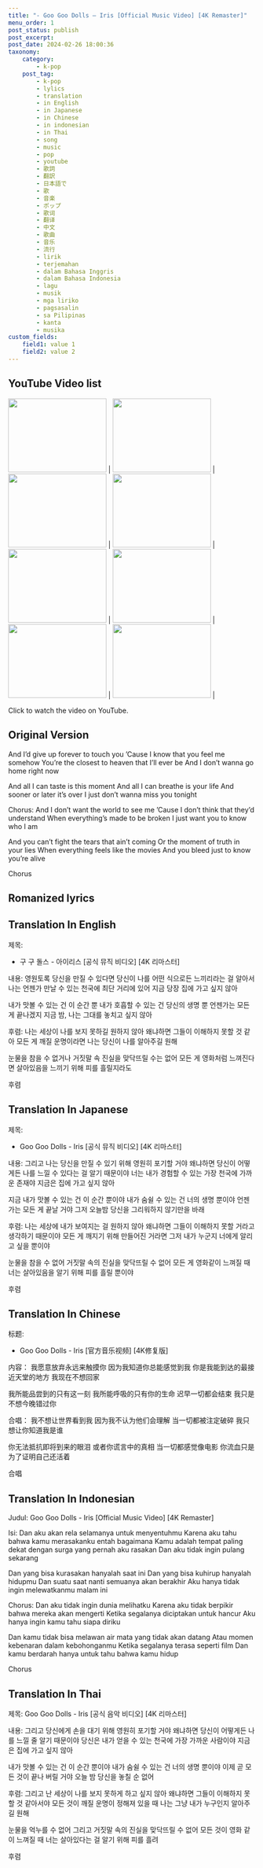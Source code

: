 ```yaml
---
title: "- Goo Goo Dolls – Iris [Official Music Video] [4K Remaster]"
menu_order: 1
post_status: publish
post_excerpt: 
post_date: 2024-02-26 18:00:36
taxonomy:
    category:
        - k-pop
    post_tag:
        - k-pop
        - lylics
        - translation
        - in English
        - in Japanese
        - in Chinese
        - in indonesian
        - in Thai
        - song
        - music
        - pop
        - youtube
        - 歌詞
        - 翻訳
        - 日本語で
        - 歌
        - 音楽
        - ポップ
        - 歌词
        - 翻译
        - 中文
        - 歌曲
        - 音乐
        - 流行
        - lirik
        - terjemahan
        - dalam Bahasa Inggris
        - dalam Bahasa Indonesia
        - lagu
        - musik
        - mga liriko
        - pagsasalin
        - sa Pilipinas
        - kanta
        - musika
custom_fields:
    field1: value 1
    field2: value 2
---
```


## YouTube Video list
 [<img src='http://img.youtube.com/vi/NdYWuo9OFAw/0.jpg' width='200' height='150'>](https://youtu.be/NdYWuo9OFAw) | [<img src='http://img.youtube.com/vi/nYrEL9ecAWA/0.jpg' width='200' height='150'>](https://youtu.be/nYrEL9ecAWA) | [<img src='http://img.youtube.com/vi/tFmt2Y3nNDk/0.jpg' width='200' height='150'>](https://youtu.be/tFmt2Y3nNDk) | [<img src='http://img.youtube.com/vi/_HZM0QiuUS8/0.jpg' width='200' height='150'>](https://youtu.be/_HZM0QiuUS8) | [<img src='http://img.youtube.com/vi/lY27etKo85s/0.jpg' width='200' height='150'>](https://youtu.be/lY27etKo85s) |
 [<img src='http://img.youtube.com/vi/5y0kefLZnmw/0.jpg' width='200' height='150'>](https://youtu.be/5y0kefLZnmw) | [<img src='http://img.youtube.com/vi/JNcWELJYbk0/0.jpg' width='200' height='150'>](https://youtu.be/JNcWELJYbk0) | [<img src='http://img.youtube.com/vi/cZo8jhQfpOc/0.jpg' width='200' height='150'>](https://youtu.be/cZo8jhQfpOc) |

Click to watch the video on YouTube.
## Original Version
And I’d give up forever to touch you
’Cause I know that you feel me somehow
You’re the closest to heaven that I’ll ever be
And I don’t wanna go home right now

And all I can taste is this moment
And all I can breathe is your life
And sooner or later it’s over
I just don’t wanna miss you tonight

Chorus:
And I don’t want the world to see me
’Cause I don’t think that they’d understand
When everything’s made to be broken
I just want you to know who I am

And you can’t fight the tears that ain’t coming
Or the moment of truth in your lies
When everything feels like the movies
And you bleed just to know you’re alive

Chorus

## Romanized lyrics

## Translation In English

제목: 
- 구 구 돌스 - 아이리스 [공식 뮤직 비디오] [4K 리마스터]

내용:
영원토록 당신을 만질 수 있다면
당신이 나를 어떤 식으로든 느끼리라는 걸 알아서
나는 언젠가 만날 수 있는 천국에 최단 거리에 있어
지금 당장 집에 가고 싶지 않아

내가 맛볼 수 있는 건 이 순간 뿐
내가 호흡할 수 있는 건 당신의 생명 뿐
언젠가는 모든 게 끝나겠지
지금 밤, 나는 그대를 놓치고 싶지 않아

후렴:
나는 세상이 나를 보지 못하길 원하지 않아
왜냐하면 그들이 이해하지 못할 것 같아
모든 게 깨질 운명이라면
나는 당신이 나를 알아주길 원해

눈물을 참을 수 없거나
거짓말 속 진실을 맞닥뜨릴 수는 없어
모든 게 영화처럼 느껴진다면
살아있음을 느끼기 위해 피를 흘릴지라도

후렴
## Translation In Japanese
제목:
- Goo Goo Dolls - Iris [공식 뮤직 비디오] [4K 리마스터]

내용:
그리고 나는 당신을 만질 수 있기 위해 영원히 포기할 거야
왜냐하면 당신이 어떻게든 나를 느낄 수 있다는 걸 알기 때문이야
너는 내가 경험할 수 있는 가장 천국에 가까운 존재야
지금은 집에 가고 싶지 않아

지금 내가 맛볼 수 있는 건 이 순간 뿐이야
내가 숨쉴 수 있는 건 너의 생명 뿐이야
언젠가는 모든 게 끝날 거야
그저 오늘밤 당신을 그리워하지 않기만을 바래

후렴:
나는 세상에 내가 보여지는 걸 원하지 않아
왜냐하면 그들이 이해하지 못할 거라고 생각하기 때문이야
모든 게 깨지기 위해 만들어진 거라면
그저 내가 누군지 너에게 알리고 싶을 뿐이야

눈물을 참을 수 없어
거짓말 속의 진실을 맞닥뜨릴 수 없어
모든 게 영화같이 느껴질 때
너는 살아있음을 알기 위해 피를 흘릴 뿐이야

후렴
## Translation In Chinese
标题:
- Goo Goo Dolls - Iris [官方音乐视频] [4K修复版]

内容：
我愿意放弃永远来触摸你
因为我知道你总能感觉到我
你是我能到达的最接近天堂的地方
我现在不想回家

我所能品尝到的只有这一刻
我所能呼吸的只有你的生命
迟早一切都会结束
我只是不想今晚错过你

合唱：
我不想让世界看到我
因为我不认为他们会理解
当一切都被注定破碎
我只想让你知道我是谁

你无法抵抗即将到来的眼泪
或者你谎言中的真相
当一切都感觉像电影
你流血只是为了证明自己还活着

合唱
## Translation In Indonesian
Judul: Goo Goo Dolls - Iris [Official Music Video] [4K Remaster]

Isi:
Dan aku akan rela selamanya untuk menyentuhmu
Karena aku tahu bahwa kamu merasakanku entah bagaimana
Kamu adalah tempat paling dekat dengan surga yang pernah aku rasakan
Dan aku tidak ingin pulang sekarang

Dan yang bisa kurasakan hanyalah saat ini
Dan yang bisa kuhirup hanyalah hidupmu
Dan suatu saat nanti semuanya akan berakhir
Aku hanya tidak ingin melewatkanmu malam ini

Chorus:
Dan aku tidak ingin dunia melihatku
Karena aku tidak berpikir bahwa mereka akan mengerti
Ketika segalanya diciptakan untuk hancur
Aku hanya ingin kamu tahu siapa diriku

Dan kamu tidak bisa melawan air mata yang tidak akan datang
Atau momen kebenaran dalam kebohonganmu
Ketika segalanya terasa seperti film
Dan kamu berdarah hanya untuk tahu bahwa kamu hidup

Chorus
## Translation In Thai
제목: Goo Goo Dolls - Iris [공식 음악 비디오] [4K 리마스터]

내용:
그리고 당신에게 손을 대기 위해 영원히 포기할 거야
왜냐하면 당신이 어떻게든 나를 느낄 줄 알기 때문이야
당신은 내가 얻을 수 있는 천국에 가장 가까운 사람이야
지금은 집에 가고 싶지 않아

내가 맛볼 수 있는 건 이 순간 뿐이야
내가 숨쉴 수 있는 건 너의 생명 뿐이야
이제 곧 모든 것이 끝나 버릴 거야
오늘 밤 당신을 놓칠 순 없어

후렴:
그리고 난 세상이 나를 보지 못하게 하고 싶지 않아
왜냐하면 그들이 이해하지 못할 것 같아서야
모든 것이 깨질 운명이 정해져 있을 때
나는 그냥 내가 누구인지 알아주길 원해

눈물을 억누를 수 없어
그리고 거짓말 속의 진실을 맞닥뜨릴 수 없어
모든 것이 영화 같이 느껴질 때
너는 살아있다는 걸 알기 위해 피를 흘려

후렴
